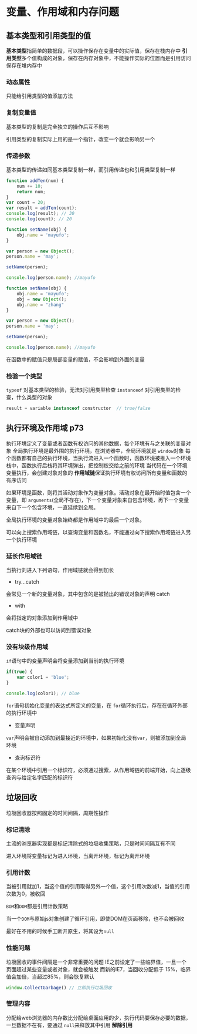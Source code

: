 # 变量、作用域和内存问题

## 基本类型和引用类型的值

**基本类型**指简单的数据段，可以操作保存在变量中的实际值，保存在栈内存中
**引用类型**多个值构成的对象，保存在内存对象中，不能操作实际的位置而是引用访问保存在堆内存中

### 动态属性

只能给引用类型的值添加方法

### 复制变量值

基本类型的复制是完全独立的操作后互不影响

引用类型的复制实际上用的是一个指针，改变一个就会影响另一个

### 传递参数

基本类型的传递如同基本类型复制一样，而引用传递也和引用类型复制一样

```js
function addTen(num) {
    num += 10;
    return num;
}
var count = 20;
var result = addTen(count);
console.log(result); // 30
console.log(count); // 20
```

```js
function setName(obj) {
    obj.name = 'mayufo';
}

var person = new Object();
person.name = 'may';

setName(person);

console.log(person.name); //mayufo
```

```js
function setName(obj) {
    obj.name = 'mayufo';
    obj = new Object();
    obj.name = "zhang"
}

var person = new Object();
person.name = 'may';

setName(person);

console.log(person.name); //mayufo 
```
在函数中的赋值只是局部变量的赋值，不会影响到外面的变量

### 检验一个类型

`typeof` 对基本类型的检验，无法对引用类型检查
`instanceof` 对引用类型的检查，什么类型的对象

```js
result = variable instanceof constructor  // true/false
```

## 执行环境及作用域 p73

执行环境定义了变量或者函数有权访问的其他数据，每个环境有与之关联的变量对象
全局执行环境是最外围的执行环境，在浏览器中，全局环境就是 `window`对象
每个函数都有自己的执行环境，当执行流进入一个函数时，函数环境被推入一个环境栈中，函数执行后栈将其环境弹出，把控制权交给之前的环境
当代码在一个环境变量执行，会创建对象对象的 **作用域链**保证执行环境有权访问所有变量和函数的有序访问


如果环境是函数，则将其活动对象作为变量对象。活动对象在最开始时值包含一个变量，即 `arguments`(全局不存在)，下一个变量对象来自包含环境，再下一个变量来自下一个包含环境，一直延续到全局。

全局执行环境的变量对象始终都是作用域中的最后一个对象。


可以向上搜索作用域链，以查询变量和函数名，不能通过向下搜索作用域链进入另一个执行环境

### 延长作用域链

当执行刘进入下列语句，作用域链就会得到加长

- try...catch

会常见一个新的变量对象，其中包含的是被抛出的错误对象的声明
catch

- with

会将指定的对象添加到作用域中

catch块的外部也可以访问到错误对象

### 没有块级作用域

`if`语句中的变量声明会将变量添加到当前的执行环境

```js
if(true) {
    var color1 = 'blue';
}

console.log(color1); // blue
```
`for`语句初始化变量的表达式所定义的变量，在 `for`循环执行后，存在在循环外部的执行环境中

- 变量声明

`var`声明会被自动添加到最接近的环境中，如果初始化没有`var`，则被添加到全局环境

- 查询标识符

在某个环境中引用一个标识符，必须通过搜索，从作用域链的前端开始，向上逐级查询与给定名字匹配的标识符

## 垃圾回收

垃圾回收器按照固定的时间间隔，周期性操作

### 标记清除

主流的浏览器实现都是标记清除式的垃圾收集策略，只是时间间隔互有不同

进入环境将变量标记为进入环境，当离开环境，标记为离开环境

### 引用计数

当被引用就加1，当这个值的引用取得另外一个值，这个引用次数减1，当值的引用次数为0，被收回

`BOM`和`DOM`都是引用计数策略

当一个`DOM`与原始js对象创建了循环引用，即使DOM在页面移除，也不会被回收

最好在不用的时候手工断开原生，将其设为`null`

### 性能问题
垃圾回收的事件间隔是一个非常重要的问题
IE之前设定了一些临界值，一旦一个页面超过某些变量或者对象，就会被触发
而新的IE7，当回收分配低于 15%，临界值会加倍，当超过85%，则会恢复默认
```js
window.CollectGarbage() // 立即执行垃圾回收
```

### 管理内容

分配给web浏览器的内存数比分配给桌面应用的少，执行代码要保存必要的数据，一旦数据不在有，要通过 `null`来释放其中引用 **解除引用**






